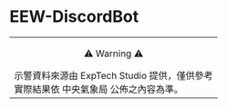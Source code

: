 # EEW-DiscordBot

<table>
<tr>
<td>
<p align="center">⚠️ Warning ⚠️</p>
示警資料來源由 ExpTech Studio 提供，僅供參考<br>
實際結果依 中央氣象局 公佈之內容為準。
<br>
</td>
</tr>
</table>
